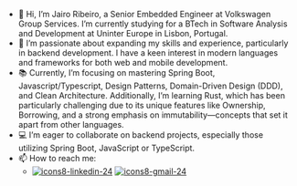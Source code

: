 - 👋 Hi, I’m Jairo Ribeiro, a Senior Embedded Engineer at Volkswagen Group Services. I’m currently studying for a BTech in Software Analysis and Development at Uninter Europe in Lisbon, Portugal.
- 👀 I’m passionate about expanding my skills and experience, particularly in backend development. I have a keen interest in modern languages and frameworks for both web and mobile development.
- :books: Currently, I’m focusing on mastering Spring Boot, Javascript/Typescript, Design Patterns, Domain-Driven Design (DDD), and Clean Architecture. Additionally, I’m learning Rust, which has been particularly challenging due to its unique features like Ownership, Borrowing, and a strong emphasis on immutability—concepts that set it apart from other languages.
- :computer: I’m eager to collaborate on backend projects, especially those utilizing Spring Boot, JavaScript or TypeScript.
- 📫 How to reach me:
  - [![icons8-linkedin-24](https://user-images.githubusercontent.com/36250004/138149496-0f43d7f2-6156-4c5e-a4d7-5113249b593a.png "LinkedIn")](https://www.linkedin.com/in/jairoduarteribeiro/) [![icons8-gmail-24](https://user-images.githubusercontent.com/36250004/138149861-b8afebb9-e578-47d0-b809-7cafafabcc13.png "Gmail")](mailto:jairoribeiro.dev@gmail.com)

